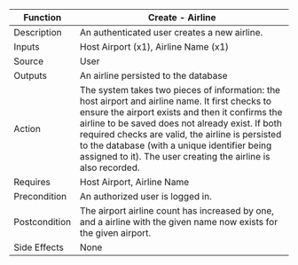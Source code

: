 | Function | Create - Airline |
| --------------- | --------------- |
| Description | An authenticated user creates a new airline. |
| Inputs | Host Airport (x1), Airline Name (x1) |
| Source | User |
| Outputs | An airline persisted to the database |
| Action | The system takes two pieces of information: the host airport and airline name. It first checks to ensure the airport exists and then it confirms the airline to be saved does not already exist. If both required checks are valid, the airline is persisted to the database (with a unique identifier being assigned to it). The user creating the airline is also recorded. |
| Requires | Host Airport, Airline Name |
| Precondition | An authorized user is logged in. |
| Postcondition | The airport airline count has increased by one, and a airline with the given name now exists for the given airport. |
| Side Effects | None |